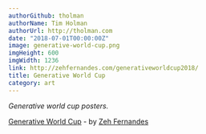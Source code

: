 ```yaml
---
authorGithub: tholman
authorName: Tim Holman
authorUrl: http://tholman.com
date: "2018-07-01T00:00:00Z"
image: generative-world-cup.png
imgHeight: 600
imgWidth: 1236
link: http://zehfernandes.com/generativeworldcup2018/
title: Generative World Cup
category: art
---
```


_Generative world cup posters._

[Generative World Cup](http://zehfernandes.com/generativeworldcup2018/) - by [Zeh Fernandes](http://zehfernandes.com/)
